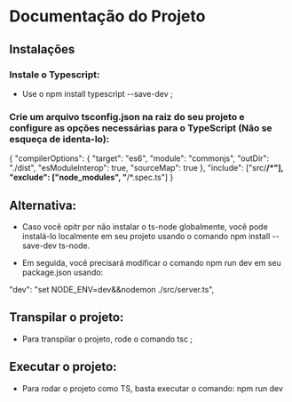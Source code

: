 # Documentação do Projeto

## Instalações

### Instale o Typescript:

- Use o npm install typescript --save-dev ;


### Crie um arquivo tsconfig.json na raiz do seu projeto e configure as opções necessárias para o TypeScript (Não se esqueça de identa-lo):

{
  "compilerOptions": {
    "target": "es6",
    "module": "commonjs",
    "outDir": "./dist",
    "esModuleInterop": true,
    "sourceMap": true
  },
  "include": ["src/**/*"],
  "exclude": ["node_modules", "**/*.spec.ts"]
}


## Alternativa:

- Caso você opitr por não instalar o ts-node globalmente, você pode instalá-lo localmente em seu projeto usando o comando npm install --save-dev ts-node.

- Em seguida, você precisará modificar o comando npm run dev em seu package.json usando:

"dev": "set NODE_ENV=dev&&nodemon ./src/server.ts",

## Transpilar o projeto:

- Para transpilar o projeto, rode o comando tsc ;

## Executar o projeto:

- Para rodar o projeto como TS, basta executar o comando: npm run dev
